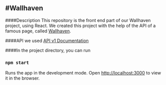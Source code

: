 #Wallhaven
---
####Description
This repository is the front end part of our Wallhaven project, using React.
We created this project with the help of the API of a famous page, called <a href="https://wallhaven.cc">Wallhaven</a>.

####API we used
<a href="https://wallhaven.cc/help/api">API v1 Documentation</a>


####In the project directory, you can run

### `npm start`

Runs the app in the development mode.
Open [http://localhost:3000](http://localhost:3000) to view it in the browser.